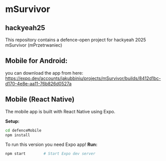 # mSurvivor
## hackyeah25

This repository contains a defence-open project for hackyeah 2025
mSurvivor (mPrzetrwaniec)

## Mobile for Android:
you can download the app from here:
https://expo.dev/accounts/jakubbiniu/projects/mSurvivor/builds/8412d1bc-d170-4e8e-aa11-76b826d0527a

## Mobile (React Native)

The mobile app is built with React Native using Expo.

**Setup:**
```bash
cd defenceMobile
npm install
```

To run this version you need Expo app!
**Run:**
```bash
npm start        # Start Expo dev server
```
